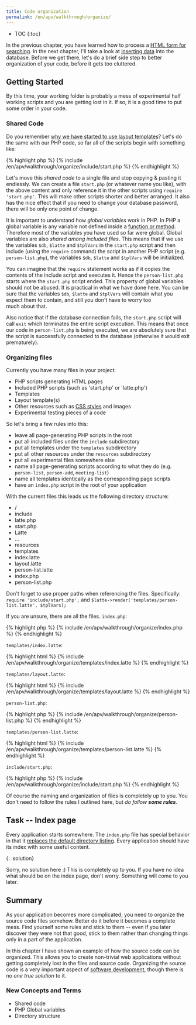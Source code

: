```yaml
---
title: Code organization
permalink: /en/apv/walkthrough/organize/
---
```


* TOC
{:toc}

In the previous chapter, you have learned how to process a 
[HTML form for searching](/en/apv/walkthrough/backend-select/). In the next
chapter, I'll take a look at [inserting data](/en/apv/walkthrough/backend-insert/) 
into the database. Before we get there, 
let's do a brief side step to better organization of your code, before it gets too cluttered. 

## Getting Started
By this time, your working folder is probably a mess of experimental half working scripts and you 
are getting lost in it. If so, it is a good time to put some order in your code. 

### Shared Code
Do you remember
[why we have started to use layout templates](/en/apv/walkthrough/templates-layout/)? Let's do the 
same with our PHP code, so far
all of the scripts begin with something like:

{% highlight php %}
{% include /en/apv/walkthrough/organize/include/start.php %}
{% endhighlight %}

Let's move this *shared code* to a single file and stop copying & pasting it endlessly. We can create
a file `start.php` (or whatever name you like), with the above content and only reference it 
in the other scripts using `require 'start.php'`.  This will make other scripts shorter and better arranged.
It also has the nice effect that if you need to change your database password, there will be only one 
point of change.

It is important to understand how *global variables* work in PHP. In PHP a global variable is any variable
not defined inside a [function or method](/en/apv/walkthrough/dynamic-page/objects/#functions). 
Therefore most of the variables you have used so far were global.
Global variables are also *shared among included files*. This means that if we use the variables `$db`, `$latte` and
`$tplVars` in the `start.php` script and then include (using the `require` command) the script in another
PHP script (e.g. `person-list.php`), the variables `$db`, `$latte` and `$tplVars` will be initialized.  

You can imagine that the `require` statement works as if it copies the contents of the include script and 
executes it. Hence the `person-list.php` starts where the `start.php` script ended. This property of global 
variables should not be abused. It is practical in what we have done here. You can be sure that the variables
`$db`, `$latte` and `$tplVars` will contain what you expect them to contain, and still you don't have to worry too   
much about that. 

Also notice that if the database connection fails, the `start.php` script will call `exit` which terminates the
entire script execution. This means that once our code in `person-list.php` is being executed, we are absolutely
sure that the script is successfully connected to the database (otherwise it would exit prematurely). 

### Organizing files
Currently you have many files in your project:

- PHP scripts generating HTML pages
- Included PHP scripts (such as 'start.php' or 'latte.php')
- Templates
- Layout template(s)
- Other resources such as [CSS styles](todo) and images
- Experimental testing pieces of a code 

So let's bring a few rules into this:

- leave all page-generating PHP scripts in the root
- put all included files under the `include` subdirectory
- put all templates under the `templates` subdirectory
- put all other resources under the `resources` subdirectory
- put all experimental files somewhere else
- name all page-generating scripts according to what they do (e.g. `person-list`, `person-add`, `meeting-list`)
- name all templates identically as the corresponding page scripts
- have an `index.php` script in the root of your application

With the current files this leads us the following directory structure:

- /
 - include  
  - latte.php
  - start.php
  - Latte
   - ...
 - resources
 - templates
  - index.latte
  - layout.latte
  - person-list.latte
 - index.php
 - person-list.php

Don't forget to use proper paths when referencing the files. Specifically:
`require 'include/start.php';` and `$latte->render('templates/person-list.latte', $tplVars);`

If you are unsure, there are all the files. `index.php`:

{% highlight php %}
{% include /en/apv/walkthrough/organize/index.php %}
{% endhighlight %}

`templates/index.latte`:

{% highlight html %}
{% include /en/apv/walkthrough/organize/templates/index.latte %}
{% endhighlight %}

`templates/layout.latte`:

{% highlight html %}
{% include /en/apv/walkthrough/organize/templates/layout.latte %}
{% endhighlight %}

`person-list.php`:

{% highlight php %}
{% include /en/apv/walkthrough/organize/person-list.php %}
{% endhighlight %}

`templates/person-list.latte`:

{% highlight html %}
{% include /en/apv/walkthrough/organize/templates/person-list.latte %}
{% endhighlight %}

`include/start.php`:

{% highlight php %}
{% include /en/apv/walkthrough/organize/include/start.php %}
{% endhighlight %}

Of course the naming and organization of files is completely up to you. You don't need to follow
the rules I outlined here, but _do follow **some rules**_. 

## Task -- Index page
Every application starts somewhere. The `index.php` file has special behavior in that
it [replaces the default directory listing](todo). Every application should have its index
with some useful content.

{: .solution}
<div markdown='1'>
Sorry, no solution here :) This is completely up to you. If you have no idea what should be 
on the index page, don't worry. Something will come to you later.
</div>

## Summary
As your application becomes more complicated, you need to organize the source code files
somehow. Better do it before it becomes a complete mess. Find yourself some rules and stick to
them -- even if you later discover they were not that good, stick to them rather than changing things
only in a part of the application.

In this chapter I have shown an example of how the source code can be organized. This allows you 
to create non-trivial web applications without getting completely lost in the files and source code.
Organizing the source code is a very important aspect of [software development](todo), though there is 
no *one true solution* to it. 

### New Concepts and Terms
- Shared code
- PHP Global variables
- Directory structure

